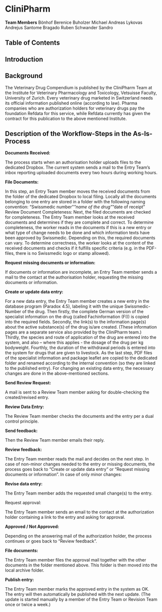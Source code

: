 # CliniPharm

**Team Members**
Bönhof Berenice
Buholzer Michael Andreas
Lykovas Andrejus
Santome Bragado Ruben
Schwander Sandro

## Table of Contents




## Introduction


## Background
The Veterinary Drug Compendium is published by the CliniPharm Team at the Institute for Veterinary Pharmacology and Toxicology, Vetsuisse Faculty, University of Zurich. Every veterinary drug marketed in Switzerland needs its official information published online (according to law). Pharma companies who are authorization holders for veterinary drugs pay the foundation Refdata for this service, while Refdata currently has given the contract for this publication to the above mentioned Institute.

## Description of the Workflow-Steps in the As-Is-Process

**Documents Received:**

The process starts when an authorisation holder uploads files to the dedicated Dropbox. The current system sends a mail to the Entry Team’s inbox reporting uploaded documents every two hours during working hours.

**File Documents:**

In this step, an Entry Team member moves the received documents from the folder of the dedicated Dropbox to local filing. Locally all the documents belonging to one entry are stored in a folder with the following naming convention: “Swissmedic number”_”name of the drug”_”date of receipt”
Review Document Completeness:
Next, the filed documents are checked for completeness. The Entry Team member looks at the received documents and determines if they are complete and correct. To determine completeness, the worker reads in the documents if this is a new entry or what type of change needs to be done and which information texts have been approved by Swissmedic. Depending on this, the required documents can vary. To determine correctness, the worker looks at the content of the received documents and checks if it fulfills specific criteria (e.g. in the PDF-files, there is no Swissmedic logo or stamp allowed).

**Request missing documents or information:**

If documents or information are incomplete, an Entry Team member sends a mail to the contact at the authorisation holder, requesting the missing documents or information.

**Create or update data entry:**

For a new data entry, the Entry Team member creates a new entry in the database program (Paradox 4.5), labeling it with the unique Swissmedic-Number of the drug. Then firstly, the complete German version of the specialist information on the drug (called Fachinformation (FI)) is copied into the required fields. Secondly, the link(s) to the information page(s) about the active substance(s) of the drug is/are created. (These information pages are a separate service also provided by the CliniPharm team.) Thirdly, the species and route of application of the drug are entered into the system, and also – where this applies - the dosage of the drug per kg bodyweight. Fourthly, the duration of the withdrawal periods is entered into the system for drugs that are given to livestock. As the last step, PDF files of the specialist information and package leaflet are copied to the dedicated folder and renamed according to the internal convention (so they are linked to the published entry).
For changing an existing data entry, the necessary changes are done in the above-mentioned sections.

**Send Review Request:**

A mail is sent to a Review Team member asking for double-checking the created/revised entry.

**Review Data Entry:**

The Review Team member checks the documents and the entry per a dual control principle.

**Send feedback:**

Then the Review Team member emails their reply.

**Review feedback:**

The Entry Team member reads the mail and decides on the next step.
In case of non-minor changes needed to the entry or missing documents, the process goes back to “Create or update data entry” or “Request missing documents or information”.
In case of only minor changes:

**Revise data entry:**

The Entry Team member adds the requested small change(s) to the entry.

Request approval:

The Entry Team member sends an email to the contact at the authorization holder containing a link to the entry and asking for approval.

**Approved / Not Approved:**

Depending on the answering mail of the authorization holder, the process continues or goes back to “Review feedback”.

**File documents:**

The Entry Team member files the approval mail together with the other documents in the folder mentioned above. This folder is then moved into the local archive folder.

**Publish entry:**

The Entry Team member marks the approved entry in the system as OK. The entry will then automatically be published with the next update. (The update is started manually by a member of the Entry Team or Revision Team once or twice a week.)

